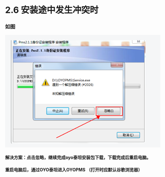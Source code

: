 # 2.6 安装途中发生冲突时

### 如图

![](../../../.gitbook/assets/image%20%28254%29.png)

#### 解决方案：点击忽略，继续完成oyo泰坦安装包下载，下载完成后重启电脑。

#### 重启电脑后，通过OYO泰坦进入OYOPMS （打开时应默认谷歌浏览器）



